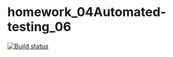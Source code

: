 # homework_04Automated-testing_06

[![Build status](https://ci.appveyor.com/api/projects/status/dtgpxv20ufnbaqeb?svg=true)](https://ci.appveyor.com/project/SergeyKulachenko/homework_04Automated-testing_06)
